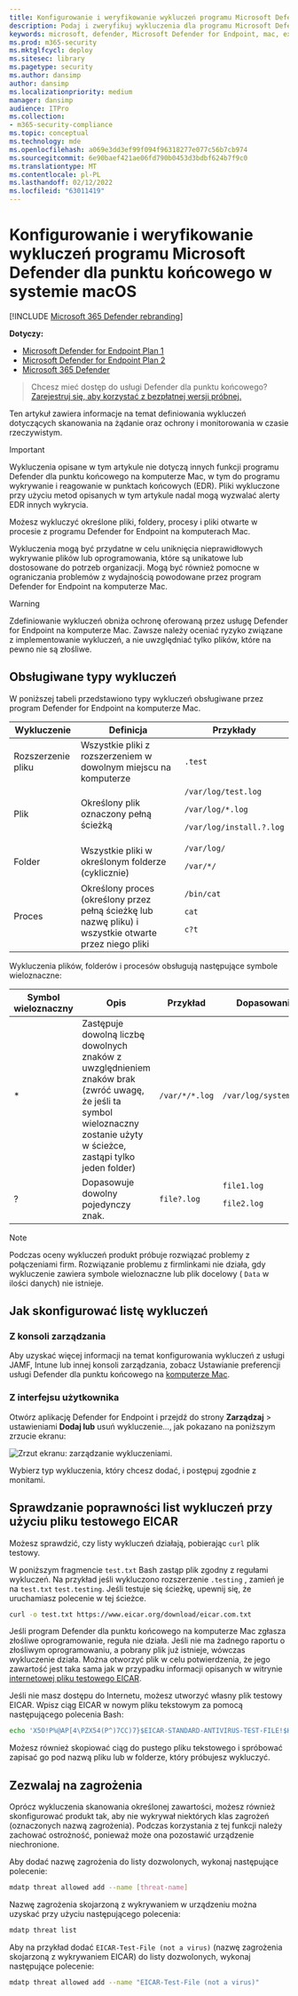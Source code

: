 ```yaml
---
title: Konfigurowanie i weryfikowanie wykluczeń programu Microsoft Defender dla punktu końcowego na komputerze Mac
description: Podaj i zweryfikuj wykluczenia dla programu Microsoft Defender dla punktu końcowego na komputerze Mac. Wykluczenia można ustawić dla plików, folderów i procesów.
keywords: microsoft, defender, Microsoft Defender for Endpoint, mac, exclusions, scans, antivirus
ms.prod: m365-security
ms.mktglfcycl: deploy
ms.sitesec: library
ms.pagetype: security
ms.author: dansimp
author: dansimp
ms.localizationpriority: medium
manager: dansimp
audience: ITPro
ms.collection:
- m365-security-compliance
ms.topic: conceptual
ms.technology: mde
ms.openlocfilehash: a069e3dd3ef99f094f96318277e077c56b7cb974
ms.sourcegitcommit: 6e90baef421ae06fd790b0453d3bdbf624b7f9c0
ms.translationtype: MT
ms.contentlocale: pl-PL
ms.lasthandoff: 02/12/2022
ms.locfileid: "63011419"
---
```

# <a name="configure-and-validate-exclusions-for-microsoft-defender-for-endpoint-on-macos"></a>Konfigurowanie i weryfikowanie wykluczeń programu Microsoft Defender dla punktu końcowego w systemie macOS

[!INCLUDE [Microsoft 365 Defender rebranding](../../includes/microsoft-defender.md)]


**Dotyczy:**
- [Microsoft Defender for Endpoint Plan 1](https://go.microsoft.com/fwlink/p/?linkid=2154037)
- [Microsoft Defender for Endpoint Plan 2](https://go.microsoft.com/fwlink/p/?linkid=2154037)
- [Microsoft 365 Defender](https://go.microsoft.com/fwlink/?linkid=2118804)

> Chcesz mieć dostęp do usługi Defender dla punktu końcowego? [Zarejestruj się, aby korzystać z bezpłatnej wersji próbnej.](https://signup.microsoft.com/create-account/signup?products=7f379fee-c4f9-4278-b0a1-e4c8c2fcdf7e&ru=https://aka.ms/MDEp2OpenTrial?ocid=docs-wdatp-investigateip-abovefoldlink)

Ten artykuł zawiera informacje na temat definiowania wykluczeń dotyczących skanowania na żądanie oraz ochrony i monitorowania w czasie rzeczywistym.

> [!IMPORTANT]
> Wykluczenia opisane w tym artykule nie dotyczą innych funkcji programu Defender dla punktu końcowego na komputerze Mac, w tym do programu wykrywanie i reagowanie w punktach końcowych (EDR). Pliki wykluczone przy użyciu metod opisanych w tym artykule nadal mogą wyzwalać alerty EDR innych wykrycia.

Możesz wykluczyć określone pliki, foldery, procesy i pliki otwarte w procesie z programu Defender for Endpoint na komputerach Mac.

Wykluczenia mogą być przydatne w celu uniknięcia nieprawidłowych wykrywanie plików lub oprogramowania, które są unikatowe lub dostosowane do potrzeb organizacji. Mogą być również pomocne w ograniczania problemów z wydajnością powodowane przez program Defender for Endpoint na komputerze Mac.

> [!WARNING]
> Zdefiniowanie wykluczeń obniża ochronę oferowaną przez usługę Defender for Endpoint na komputerze Mac. Zawsze należy oceniać ryzyko związane z implementowanie wykluczeń, a nie uwzględniać tylko plików, które na pewno nie są złośliwe.

## <a name="supported-exclusion-types"></a>Obsługiwane typy wykluczeń

W poniższej tabeli przedstawiono typy wykluczeń obsługiwane przez program Defender for Endpoint na komputerze Mac.

Wykluczenie|Definicja|Przykłady
---|---|---
Rozszerzenie pliku|Wszystkie pliki z rozszerzeniem w dowolnym miejscu na komputerze|`.test`
Plik|Określony plik oznaczony pełną ścieżką|`/var/log/test.log` <p> `/var/log/*.log` <p> `/var/log/install.?.log`
Folder|Wszystkie pliki w określonym folderze (cyklicznie)|`/var/log/` <p> `/var/*/`
Proces|Określony proces (określony przez pełną ścieżkę lub nazwę pliku) i wszystkie otwarte przez niego pliki|`/bin/cat` <p> `cat` <p> `c?t`

Wykluczenia plików, folderów i procesów obsługują następujące symbole wieloznaczne:

Symbol wieloznaczny|Opis|Przykład|Dopasowania|Nie jest zgodne
---|---|---|---|---
\*|Zastępuje dowolną liczbę dowolnych znaków z uwzględnieniem znaków brak (zwróć uwagę, że jeśli ta symbol wieloznaczny zostanie użyty w ścieżce, zastąpi tylko jeden folder)|`/var/*/*.log`|`/var/log/system.log`|`/var/log/nested/system.log`
?|Dopasowuje dowolny pojedynczy znak.|`file?.log`|`file1.log` <p> `file2.log`|`file123.log`

> [!NOTE]
> Podczas oceny wykluczeń produkt próbuje rozwiązać problemy z połączeniami firm. Rozwiązanie problemu z firmlinkami nie działa, gdy wykluczenie zawiera symbole wieloznaczne lub plik docelowy ( `Data` w ilości danych) nie istnieje.

## <a name="how-to-configure-the-list-of-exclusions"></a>Jak skonfigurować listę wykluczeń

### <a name="from-the-management-console"></a>Z konsoli zarządzania

Aby uzyskać więcej informacji na temat konfigurowania wykluczeń z usługi JAMF, Intune lub innej konsoli zarządzania, zobacz Ustawianie preferencji usługi Defender dla punktu końcowego na [komputerze Mac](mac-preferences.md).

### <a name="from-the-user-interface"></a>Z interfejsu użytkownika

Otwórz aplikację Defender for Endpoint i przejdź do strony **Zarządzaj** \> ustawieniami **Dodaj lub** usuń wykluczenie..., jak pokazano na poniższym zrzucie ekranu:

![Zrzut ekranu: zarządzanie wykluczeniami.](images/mdatp-37-exclusions.png)

Wybierz typ wykluczenia, który chcesz dodać, i postępuj zgodnie z monitami.

## <a name="validate-exclusions-lists-with-the-eicar-test-file"></a>Sprawdzanie poprawności list wykluczeń przy użyciu pliku testowego EICAR

Możesz sprawdzić, czy listy wykluczeń działają, pobierając `curl` plik testowy.

W poniższym fragmencie `test.txt` Bash zastąp plik zgodny z regułami wykluczeń. Na przykład jeśli wykluczono rozszerzenie `.testing` , zamień je na `test.txt` `test.testing`. Jeśli testuje się ścieżkę, upewnij się, że uruchamiasz polecenie w tej ścieżce.

```bash
curl -o test.txt https://www.eicar.org/download/eicar.com.txt
```

Jeśli program Defender dla punktu końcowego na komputerze Mac zgłasza złośliwe oprogramowanie, reguła nie działa. Jeśli nie ma żadnego raportu o złośliwym oprogramowaniu, a pobrany plik już istnieje, wówczas wykluczenie działa. Można otworzyć plik w celu potwierdzenia, że jego zawartość jest taka sama jak w przypadku informacji opisanych w witrynie [internetowej pliku testowego EICAR](http://2016.eicar.org/86-0-Intended-use.html).

Jeśli nie masz dostępu do Internetu, możesz utworzyć własny plik testowy EICAR. Wpisz ciąg EICAR w nowym pliku tekstowym za pomocą następującego polecenia Bash:

```bash
echo 'X5O!P%@AP[4\PZX54(P^)7CC)7}$EICAR-STANDARD-ANTIVIRUS-TEST-FILE!$H+H*' > test.txt
```

Możesz również skopiować ciąg do pustego pliku tekstowego i spróbować zapisać go pod nazwą pliku lub w folderze, który próbujesz wykluczyć.

## <a name="allow-threats"></a>Zezwalaj na zagrożenia

Oprócz wykluczenia skanowania określonej zawartości, możesz również skonfigurować produkt tak, aby nie wykrywał niektórych klas zagrożeń (oznaczonych nazwą zagrożenia). Podczas korzystania z tej funkcji należy zachować ostrożność, ponieważ może ona pozostawić urządzenie niechronione.

Aby dodać nazwę zagrożenia do listy dozwolonych, wykonaj następujące polecenie:

```bash
mdatp threat allowed add --name [threat-name]
```

Nazwę zagrożenia skojarzoną z wykrywaniem w urządzeniu można uzyskać przy użyciu następującego polecenia:

```bash
mdatp threat list
```

Aby na przykład dodać `EICAR-Test-File (not a virus)` (nazwę zagrożenia skojarzoną z wykrywaniem EICAR) do listy dozwolonych, wykonaj następujące polecenie:

```bash
mdatp threat allowed add --name "EICAR-Test-File (not a virus)"
```
